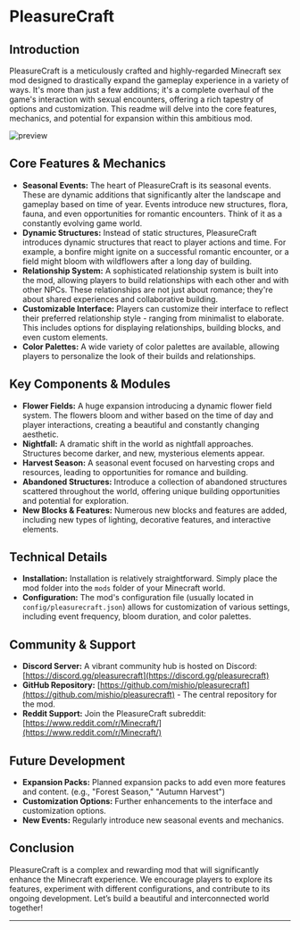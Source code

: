 # PleasureCraft

## Introduction

PleasureCraft is a meticulously crafted and highly-regarded Minecraft sex mod designed to drastically expand the gameplay experience in a variety of ways.  It's more than just a few additions; it's a complete overhaul of the game's interaction with sexual encounters, offering a rich tapestry of options and customization.  This readme will delve into the core features, mechanics, and potential for expansion within this ambitious mod.

![preview](https://external-content.duckduckgo.com/iu/?u=https%3A%2F%2Fi.ytimg.com%2Fvi%2FGKaa_qSS1eA%2Fmaxresdefault.jpg&f=1&nofb=1&ipt=bf82641d9e17dd6c30a42f86a5974240a5c196aaf6a5357ba00df045683844a8)

## Core Features & Mechanics

* **Seasonal Events:** The heart of PleasureCraft is its seasonal events.  These are dynamic additions that significantly alter the landscape and gameplay based on time of year.  Events introduce new structures, flora, fauna, and even opportunities for romantic encounters.  Think of it as a constantly evolving game world.
* **Dynamic Structures:**  Instead of static structures, PleasureCraft introduces dynamic structures that react to player actions and time.  For example, a bonfire might ignite on a successful romantic encounter, or a field might bloom with wildflowers after a long day of building.
* **Relationship System:**  A sophisticated relationship system is built into the mod, allowing players to build relationships with each other and with other NPCs.  These relationships are not just about romance; they're about shared experiences and collaborative building.
* **Customizable Interface:**  Players can customize their interface to reflect their preferred relationship style - ranging from minimalist to elaborate.  This includes options for displaying relationships, building blocks, and even custom elements.
* **Color Palettes:**  A wide variety of color palettes are available, allowing players to personalize the look of their builds and relationships.

## Key Components & Modules

* **Flower Fields:**  A huge expansion introducing a dynamic flower field system.  The flowers bloom and wither based on the time of day and player interactions, creating a beautiful and constantly changing aesthetic.
* **Nightfall:**  A dramatic shift in the world as nightfall approaches.  Structures become darker, and new, mysterious elements appear.
* **Harvest Season:**  A seasonal event focused on harvesting crops and resources, leading to opportunities for romance and building.
* **Abandoned Structures:**  Introduce a collection of abandoned structures scattered throughout the world, offering unique building opportunities and potential for exploration.
* **New Blocks & Features:**  Numerous new blocks and features are added, including new types of lighting, decorative features, and interactive elements.

##  Technical Details

* **Installation:**  Installation is relatively straightforward.  Simply place the mod folder into the `mods` folder of your Minecraft world.
* **Configuration:**  The mod's configuration file (usually located in `config/pleasurecraft.json`) allows for customization of various settings, including event frequency, bloom duration, and color palettes.

##  Community & Support

* **Discord Server:**  A vibrant community hub is hosted on Discord: [https://discord.gg/pleasurecraft](https://discord.gg/pleasurecraft)
* **GitHub Repository:** [https://github.com/mishio/pleasurecraft](https://github.com/mishio/pleasurecraft) - The central repository for the mod.
* **Reddit Support:**  Join the PleasureCraft subreddit: [https://www.reddit.com/r/Minecraft/](https://www.reddit.com/r/Minecraft/)

##  Future Development

* **Expansion Packs:**  Planned expansion packs to add even more features and content. (e.g., "Forest Season," "Autumn Harvest")
* **Customization Options:**  Further enhancements to the interface and customization options.
* **New Events:**  Regularly introduce new seasonal events and mechanics.

##  Conclusion

PleasureCraft is a complex and rewarding mod that will significantly enhance the Minecraft experience.  We encourage players to explore its features, experiment with different configurations, and contribute to its ongoing development.  Let’s build a beautiful and interconnected world together!

---


